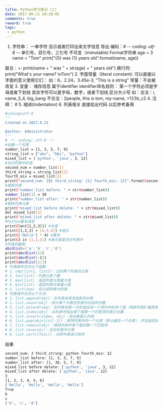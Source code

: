 ```yaml
---
title: Python学习笔记（二）
date: 2017-06-21 20:28:05
comments: true
reward: true
tags: 
 - python
---
```

1. 字符串：
一串字符
显示或者打印出来文字信息
导出
编码：# -*- coding: utf-8 -*-
单引号，双引号，三引号
不可变（immutable)
Format字符串
age = 3
name = "Tom"
print("{0} was {1} years old".format(name, age))
<!-- more -->
联合：+: print(name + " was " + str(age) + " years old")
换行符: print("What's your name? \nTom")
2. 字面常量（literal constant):
可以直接以字面的意义使用它们：
如：6，2.24，3.45e-3, "This is a string"
常量：不会被改变
3. 变量：
储存信息
属于identifier
identifier命名规则：
第一个字符必须是字母或者下划线
其余字符可以是字母，数字，或者下划线
区分大小写
如：合法：i, name_3_4, big_bang
不合法：2people, this is tom, my-name, >123b_c2
4. 注释： # 
5. 缩进(Indentation)
6. 列表相关
直接给出代码 以后参考备用
``` bash
#coding=utf-8
'''
Created on 2017.6.21

@author: Administrator
'''
# -*- coding: utf-8 -*-
#创建一个列表
number_list = [1, 3, 5, 7, 9]
string_list = ["abc", "bbc", "python"]
mixed_list = ['python', 'java', 3, 12]
#访问列表中的值
second_num = number_list[1]
third_string = string_list[2]
fourth_mix = mixed_list[3]
print("second_num: {0} third_string: {1} fourth_mix: {2}".format(second_num, third_string, fourth_mix))
#更新列表
print("number_list before: " + str(number_list))
number_list[1] = 30
print("number_list after: " + str(number_list))
#删除列表元素
print("mixed_list before delete: " + str(mixed_list))
del mixed_list[2]
print("mixed_list after delete: " + str(mixed_list))
#Python脚本语言
print(len([1,2,3])) #长度
print([1,2,3] + [4,5,6]) #组合
print(['Hello'] * 4) #重复
print(3 in [1,2,3]) #某元素是否在列表中
#列表的截取
abcdlist=['a','b','c','d']
print(abcdlist[1])
print(abcdlist[-2])
print(abcdlist[1:])
# 列表操作包含以下函数:
# 1、cmp(list1, list2)：比较两个列表的元素 
# 2、len(list)：列表元素个数 
# 3、max(list)：返回列表元素最大值 
# 4、min(list)：返回列表元素最小值 
# 5、list(seq)：将元组转换为列表 
# 列表操作包含以下方法:
# 1、list.append(obj)：在列表末尾添加新的对象
# 2、list.count(obj)：统计某个元素在列表中出现的次数
# 3、list.extend(seq)：在列表末尾一次性追加另一个序列中的多个值（用新列表扩展原来的列表）
# 4、list.index(obj)：从列表中找出某个值第一个匹配项的索引位置
# 5、list.insert(index, obj)：将对象插入列表
# 6、list.pop(obj=list[-1])：移除列表中的一个元素（默认最后一个元素），并且返回该元素的值
# 7、list.remove(obj)：移除列表中某个值的第一个匹配项
# 8、list.reverse()：反向列表中元素
# 9、list.sort([func])：对原列表进行排序
```
结果
``` bash
second_num: 3 third_string: python fourth_mix: 12
number_list before: [1, 3, 5, 7, 9]
number_list after: [1, 30, 5, 7, 9]
mixed_list before delete: ['python', 'java', 3, 12]
mixed_list after delete: ['python', 'java', 12]
3
[1, 2, 3, 4, 5, 6]
['Hello', 'Hello', 'Hello', 'Hello']
True
b
c
['b', 'c', 'd']
```